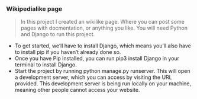 ### Wikipedialike page

> In this project I created an wikilike page. Where you 
> can post some pages with docmentation, or anything you like.
> You will need Python and Django to run this project.

- To get started, we’ll have to install Django, which means you’ll also have to install pip if you haven’t already done so.
- Once you have Pip installed, you can run pip3 install Django in your terminal to install Django.
- Start the project by running python manage.py runserver. This will open a development server, which you can access by visiting the URL provided. This development server is being run locally on your machine, meaning other people cannot access your website.